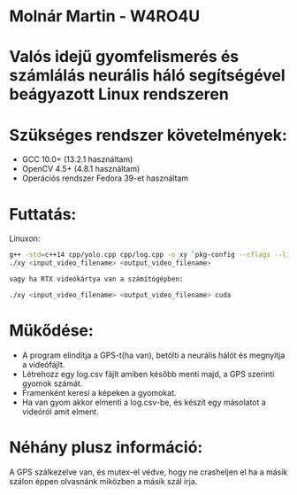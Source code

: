 # Molnár Martin - W4RO4U
# Valós idejű gyomfelismerés és számlálás neurális háló segítségével beágyazott Linux rendszeren

# Szükséges rendszer követelmények:
  - GCC 10.0+ (13.2.1 használtam)
  - OpenCV 4.5+ (4.8.1 használtam)
  - Operációs rendszer Fedora 39-et használtam

# Futtatás: 
  Linuxon:<br>
  ```bash
g++ -std=c++14 cpp/yolo.cpp cpp/log.cpp -o xy `pkg-config --cflags --libs opencv4`
./xy <input_video_filename> <output_video_filename>

vagy ha RTX videókártya van a számítógépben:

./xy <input_video_filename> <output_video_filename> cuda
```

# Mükődése:
 - A program elindítja a GPS-t(ha van), betölti a neurális hálót és megnyitja a videófájlt.
 - Létrehozz egy log.csv fájlt amiben később menti majd, a GPS szerinti gyomok számát.
 - Framenként keresi a képeken a gyomokat.
 - Ha van gyom akkor elmenti a log.csv-be, és készít egy másolatot a videóról amit elment.

# Néhány plusz információ:
  A GPS szálkezelve van, és mutex-el védve, hogy ne crasheljen el ha a másik szálon éppen olvasnánk miközben a másik szál írja.


#
